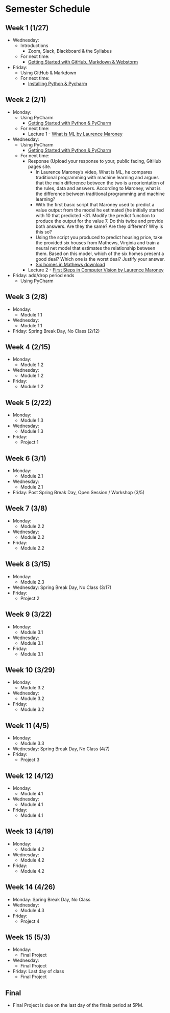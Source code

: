 # Semester Schedule

## Week 1 (1/27)
- Wednesday:
	- Introductions
		- Zoom, Slack, Blackboard & the Syllabus
	- For next time:
		- [Getting Started with GitHub, Markdown & Webstorm](https://tyler-frazier.github.io/dsbook/gitstart.html)
- Friday:
	- Using GitHub & Markdown
	- For next time:
		- [Installing Python & Pycharm](https://tyler-frazier.github.io/dsbook/pyinstall.html)

## Week 2 (2/1)
- Monday:
	- Using PyCharm
		- [Getting Started with Python & PyCharm](https://tyler-frazier.github.io/dsbook/pystart.html)
	- For next time:
	  	- Lecture 1 - [What is ML by Laurence Maroney](https://www.youtube.com/watch?v=_Z9TRANg4c0)
- Wednesday:
  	- Using PyCharm
		- [Getting Started with Python & PyCharm](https://tyler-frazier.github.io/dsbook/pystart.html)
  	- For next time:
  		- Response (Upload your response to your, public facing, GitHub pages site.
  			- In Laurence Maroney’s video, What is ML, he compares traditional programming with machine learning and argues that the main difference between the two is a reorientation of the rules, data and answers. According to Maroney, what is the difference between traditional programming and machine learning? 
  			- With the first basic script that Maroney used to predict a value output from the model he estimated (he initially started with 10 that predicted ~31. Modify the predict function to produce the output for the value 7. Do this twice and provide both answers. Are they the same? Are they different? Why is this so?
  			- Using the script you produced to predict housing price, take the provided six houses from Mathews, Virginia and train a neural net model that estimates the relationship between them. Based on this model, which of the six homes present a good deal? Which one is the worst deal? Justify your answer.
  			- [Six homes in Mathews download](https://github.com/tyler-frazier/applied_machine_learning/raw/master/dailies/Archive.zip)
  		- Lecture 2 - [First Steps in Computer Vision by Laurence Maroney](https://www.youtube.com/watch?v=j-35y1M9rRU)
- Friday: add/drop period ends
	- Using PyCharm

## Week 3 (2/8)
- Monday:
	- Module 1.1
- Wednesday:
	- Module 1.1
- Friday: Spring Break Day, No Class (2/12)

## Week 4 (2/15)
- Monday:
	- Module 1.2
- Wednesday:
	- Module 1.2
- Friday:
	- Module 1.2


## Week 5 (2/22)
- Monday:
	- Module 1.3
- Wednesday:
	- Module 1.3
- Friday:
	- Project 1

## Week 6 (3/1)
- Monday:
	- Module 2.1
- Wednesday:
	- Module 2.1
- Friday: Post Spring Break Day, Open Session / Workshop (3/5)

## Week 7 (3/8)
- Monday:
	- Module 2.2
- Wednesday:
	- Module 2.2
- Friday:
	- Module 2.2

## Week 8 (3/15)
- Monday:
	- Module 2.3
- Wednesday: Spring Break Day, No Class (3/17)
- Friday:
	- Project 2

## Week 9 (3/22)
- Monday:
	- Module 3.1
- Wednesday:
	- Module 3.1
- Friday:
	- Module 3.1

## Week 10 (3/29)
- Monday:
	- Module 3.2
- Wednesday:
	- Module 3.2
- Friday:
	- Module 3.2

## Week 11 (4/5)
- Monday:
	- Module 3.3
- Wednesday: Spring Break Day, No Class (4/7)
- Friday:
	- Project 3

## Week 12 (4/12)
- Monday:
	- Module 4.1
- Wednesday:
	- Module 4.1
- Friday:
	- Module 4.1

## Week 13 (4/19)
- Monday:
	- Module 4.2
- Wednesday:
	- Module 4.2
- Friday:
	- Module 4.2

## Week 14 (4/26)
- Monday: Spring Break Day, No Class
- Wednesday:
	- Module 4.3
- Friday:
	- Project 4

## Week 15 (5/3)
- Monday:
	- Final Project
- Wednesday:
	- Final Project
- Friday: Last day of class
	- Final Project

## Final
- Final Project is due on the last day of the finals period at 5PM.
